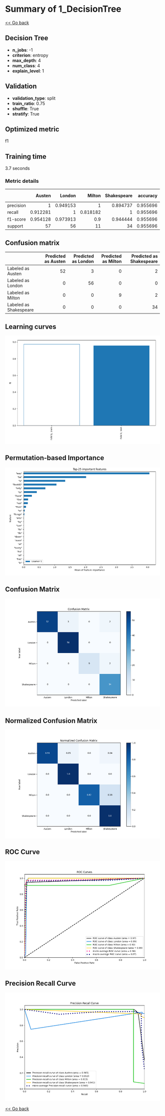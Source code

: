 # Summary of 1_DecisionTree

[<< Go back](../README.md)


## Decision Tree
- **n_jobs**: -1
- **criterion**: entropy
- **max_depth**: 4
- **num_class**: 4
- **explain_level**: 1

## Validation
 - **validation_type**: split
 - **train_ratio**: 0.75
 - **shuffle**: True
 - **stratify**: True

## Optimized metric
f1

## Training time

3.7 seconds

### Metric details
|           |    Austen |    London |    Milton |   Shakespeare |   accuracy |   macro avg |   weighted avg |   logloss |
|:----------|----------:|----------:|----------:|--------------:|-----------:|------------:|---------------:|----------:|
| precision |  1        |  0.949153 |  1        |      0.894737 |   0.955696 |    0.960972 |       0.959327 |  0.385027 |
| recall    |  0.912281 |  1        |  0.818182 |      1        |   0.955696 |    0.932616 |       0.955696 |  0.385027 |
| f1-score  |  0.954128 |  0.973913 |  0.9      |      0.944444 |   0.955696 |    0.943121 |       0.955288 |  0.385027 |
| support   | 57        | 56        | 11        |     34        |   0.955696 |  158        |     158        |  0.385027 |


## Confusion matrix
|                        |   Predicted as Austen |   Predicted as London |   Predicted as Milton |   Predicted as Shakespeare |
|:-----------------------|----------------------:|----------------------:|----------------------:|---------------------------:|
| Labeled as Austen      |                    52 |                     3 |                     0 |                          2 |
| Labeled as London      |                     0 |                    56 |                     0 |                          0 |
| Labeled as Milton      |                     0 |                     0 |                     9 |                          2 |
| Labeled as Shakespeare |                     0 |                     0 |                     0 |                         34 |

## Learning curves
![Learning curves](learning_curves.png)

## Permutation-based Importance
![Permutation-based Importance](permutation_importance.png)
## Confusion Matrix

![Confusion Matrix](confusion_matrix.png)


## Normalized Confusion Matrix

![Normalized Confusion Matrix](confusion_matrix_normalized.png)


## ROC Curve

![ROC Curve](roc_curve.png)


## Precision Recall Curve

![Precision Recall Curve](precision_recall_curve.png)



[<< Go back](../README.md)
